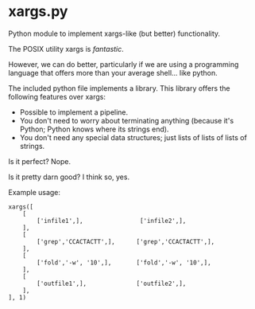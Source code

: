 # xargs.py
Python module to implement xargs-like (but better) functionality.

The POSIX utility xargs is _fantastic_.

However, we can do better, particularly if we are using a programming language that offers more than your average shell... like python.

The included python file implements a library.  This library offers the following features over xargs:
 - Possible to implement a pipeline.
 - You don't need to worry about terminating anything (because it's Python; Python knows where its strings end).
 - You don't need any special data structures; just lists of lists of lists of strings.
 
Is it perfect?  Nope.

Is it pretty darn good?  I think so, yes.

Example usage:

    xargs([
        [
            ['infile1',],                ['infile2',],
        ],
        [
            ['grep','CCACTACTT',],      ['grep','CCACTACTT',],
        ],
        [
            ['fold','-w', '10',],       ['fold','-w', '10',], 
        ],
        [
            ['outfile1',],              ['outfile2',],
        ],
    ], 1)
